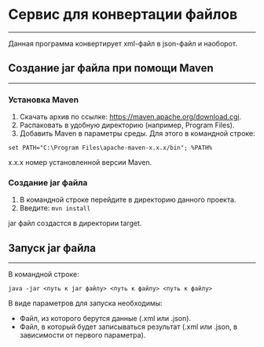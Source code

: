 # Сервис для конвертации файлов
___
Данная программа конвертирует xml-файл в json-файл и наоборот.

## Создание jar файла при помощи Maven
___
### Установка Maven  
1. Скачать архив по ссылке: https://maven.apache.org/download.cgi.
2. Распаковать в удобную директорию (например, Program Files).
3. Добавить Maven в параметры среды. Для этого в командной строке:

``
set PATH="C:\Program Files\apache-maven-x.x.x/bin"; %PATH%
``

х.х.х номер установленной версии Maven.

### Создание jar файла
1. В командной строке перейдите в директорию данного проекта.
2. Введите:
``
mvn install
``

jar файл создастся в директории target.

## Запуск jar файла
___
В командной строке:

``
java -jar <путь к jar файлу> <путь к файлу> <путь к файлу>
``

В виде параметров для запуска необходимы:
- Файл, из которого берутся данные (.xml или .json).
- Файл, в который будет записываться результат (.xml или .json, в зависимости от первого параметра).

